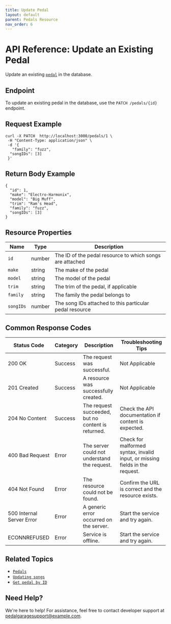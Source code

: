 ```yaml
---
title: Update Pedal
layout: default
parent: Pedals Resource
nav_order: 6
---
```


# API Reference: Update an Existing Pedal

Update an existing [`pedal`](pg-resource-pedals.md) in the database.

## Endpoint

To update an existing pedal in the database, use the `PATCH /pedals/{id}` endpoint.

## Request Example

```shell
curl -X PATCH  http://localhost:3000/pedals/1 \
 -H "Content-Type: application/json" \
 -d '{
   "family": "fuzz", 
  "songIDs": [3]
 }'
```

## Return Body Example

```shell
{
  "id": 1,
  "make": "Electro-Harmonix",
  "model": "Big Muff",
  "trim": "Ram's Head",
  "family": "fuzz",
  "songIDs": [3]
}
```

## Resource Properties

| Name | Type | Description |
| ------------- | ----------- | ----------- |
| `id` | number | The ID of the pedal resource to which songs are attached |
| `make` | string | The make of the pedal |
| `model` | string | The model of the pedal |
| `trim` | string | The trim of the pedal, if applicable |
| `family` | string | The family the pedal belongs to |
| `songIDs` | number | The song IDs attached to this particular pedal resource |

## Common Response Codes

| Status Code      | Category       | Description | Troubleshooting Tips |
|------------------|----------------|-------------|----------------------|
| 200 OK           | Success        | The request was successful. | Not Applicable |
| 201 Created      | Success        | A resource was successfully created. | Not Applicable |
| 204 No Content   | Success        | The request succeeded, but no content is returned. | Check the API documentation if content is expected. |
| 400 Bad Request  | Error   | The server could not understand the request. | Check for malformed syntax, invalid input, or missing fields in the request. |
| 404 Not Found    | Error   | The resource could not be found. | Confirm the URL is correct and the resource exists. |
| 500 Internal Server Error | Error | A generic error occurred on the server. | Start the service and try again. |
| ECONNREFUSED | Error | Service is offline. | Start the service and try again. |


## Related Topics

* [`Pedals`](pg-resource-pedals.md)
* [`Updating songs`](pg-reference-updating-songs.md)
* [`Get pedal by ID`](pg-reference-get-pedal-by-id.md)

## Need Help?

We're here to help! For assistance, feel free to contact developer support at pedalgaragesupport@example.com.